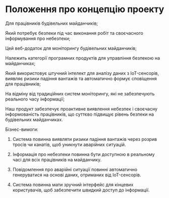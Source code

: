 # Положення про концепцію проекту

Для працівників будівельних майданчиків;

Який потребує безпеки під час виконання робіт та своєчасного інформування про небезпеки;

Цей веб-додаток для моніторингу будівельних майданчиків;

Належить категорії програмних продуктів для управління безпекою на майданчиках;

Який використовує штучний інтелект для аналізу даних з IoT-сенсорів, виявляє ризики падіння вантажів та автоматично формує сповіщення для працівників;

На відміну від традиційних систем моніторингу, які не забезпечують реального часу інформації;

Наш продукт забезпечує проактивне виявлення небезпек і своєчасну інформованість працівників, що суттєво підвищує рівень безпеки на будівельних майданчиках.

Бізнес-вимоги:

1. Система повинна виявляти ризики падіння вантажів через розрив тросів чи канатів, щоб уникнути аварійних ситуацій.

2. Інформація про небезпеки повинна бути доступною в реальному часі для всіх працівників на майданчику.

3. Повідомлення про аварійні ситуації повинні автоматично генеруватися на основі даних, отриманих від IoT-сенсорів.

4. Система повинна мати зручний інтерфейс для кінцевих користувачів, щоб забезпечити швидкий доступ до інформації.
